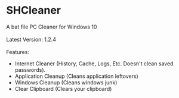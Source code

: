 # SHCleaner
A bat file PC Cleaner for Windows 10
<br><br>
Latest Version: 1.2.4
<br><br>
Features:
- Internet Cleaner (History, Cache, Logs, Etc. Doesn't clean saved passwords).
- Application Cleanup (Cleans application leftovers)
- Windows Cleanup (Cleans windows junk)
- Clear Clipboard (Clears your clipboard)